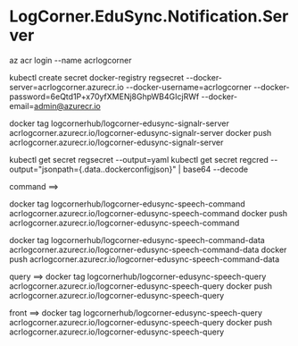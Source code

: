 # LogCorner.EduSync.Notification.Server

az acr login --name acrlogcorner

kubectl create secret docker-registry regsecret --docker-server=acrlogcorner.azurecr.io --docker-username=acrlogcorner  --docker-password=6eQtd1P+x70yfXMENj8GhpWB4GIcjRWf  --docker-email=admin@azurecr.io  

docker tag  logcornerhub/logcorner-edusync-signalr-server  acrlogcorner.azurecr.io/logcorner-edusync-signalr-server 
docker push acrlogcorner.azurecr.io/logcorner-edusync-signalr-server 


kubectl get secret regsecret --output=yaml
kubectl get secret regcred --output="jsonpath={.data.\.dockerconfigjson}" | base64 --decode




command ==> 

docker tag  logcornerhub/logcorner-edusync-speech-command   acrlogcorner.azurecr.io/logcorner-edusync-speech-command 
docker push acrlogcorner.azurecr.io/logcorner-edusync-speech-command 



docker tag  logcornerhub/logcorner-edusync-speech-command-data   acrlogcorner.azurecr.io/logcorner-edusync-speech-command-data 
docker push acrlogcorner.azurecr.io/logcorner-edusync-speech-command-data 

query ==>
docker tag  logcornerhub/logcorner-edusync-speech-query    acrlogcorner.azurecr.io/logcorner-edusync-speech-query
docker push acrlogcorner.azurecr.io/logcorner-edusync-speech-query



front ==>
docker tag  logcornerhub/logcorner-edusync-speech-query    acrlogcorner.azurecr.io/logcorner-edusync-speech-query
docker push acrlogcorner.azurecr.io/logcorner-edusync-speech-query